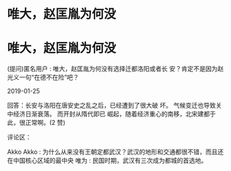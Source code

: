 # 唯大，赵匡胤为何没

# 唯大，赵匡胤为何没

(提问)匿名用户 : 唯大，赵匡胤为何没有选择迁都洛阳或者长 安？肯定不是因为赵光义一句“在德不在险”吧？

2019-01-25

回答：长安与洛阳在唐安史之乱之后，已经遭到了很大破 坏。 气候变迁也导致关中经济日渐衰落。 而开封从隋代即已 崛起，随着经济重心的南移，北宋建都于此，很正常啊。(2 赞)

评论区：

Akko Akko : 为什么从来没有王朝定都武汉？武汉的地形和交通都很不错，而且还在中国核心区域的最中央 唯为 : 民国时期，武汉有三次成为都城的首选地。